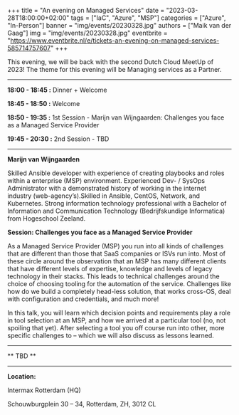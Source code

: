 +++
title = "An evening on Managed Services"
date = "2023-03-28T18:00:00+02:00"
tags = ["IaC", "Azure", "MSP"]
categories = ["Azure", "In-Person"]
banner = "img/events/20230328.jpg"
authors = ["Maik van der Gaag"]
img = "img/events/20230328.jpg"
eventbrite = "https://www.eventbrite.nl/e/tickets-an-evening-on-managed-services-585714757607"
+++

This evening, we will be back with the second Dutch Cloud MeetUp of 2023! The theme for this evening will be Managing services as a Partner.

---

**18:00 - 18:45 :** Dinner + Welcome

**18:45 - 18:50 :** Welcome

**18:50 - 19:35 :** 1st Session - Marijn van Wijngaarden:  Challenges you face as a Managed Service Provider

**19:45 - 20:30 :** 2nd Session - TBD

---

**Marijn van Wijngaarden**

Skilled Ansible developer with experience of creating playbooks and roles within a enterprise (MSP) environment. Experienced Dev- / SysOps Administrator with a demonstrated history of working in the internet industry (web-agency’s).Skilled in Ansible, CentOS, Network, and Kubernetes. Strong information technology professional with a Bachelor of Information and Communication Technology (Bedrijfskundige Informatica) from Hogeschool Zeeland.

**Session: Challenges you face as a Managed Service Provider**

As a Managed Service Provider (MSP) you run into all kinds of challenges that are different than those that SaaS companies or ISVs run into. Most of these circle around the observation that an MSP has many different clients that have different levels of expertise, knowledge and levels of legacy technology in their stacks. This leads to technical challenges around the choice of choosing tooling for the automation of the service. Challenges like how do we build a completely head-less solution, that works cross-OS, deal with configuration and credentials, and much more!

In this talk, you will learn which decision points and requirements play a role in tool selection at an MSP, and how we arrived at a particular tool (no, not spoiling that yet). After selecting a tool you off course run into other, more specific challenges to – which we will also discuss as lessons learned.

---

** TBD **

---

**Location:**

Intermax Rotterdam (HQ)

Schouwburgplein 30 – 34, Rotterdam, ZH, 3012 CL
